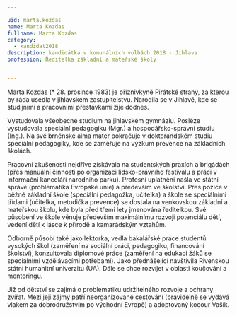 ```yaml
---

uid: marta.kozdas           
name: Marta Kozdas           
fullname: Marta Kozdas       
category:
  - kandidat2018             
description: kandidátka v komunálních volbách 2018 - Jihlava 
profession: Ředitelka základní a mateřské školy


---
```


Marta Kozdas (* 28. prosince 1983) je příznivkyně Pirátské strany, za kterou by ráda usedla v jihlavském zastupitelstvu. Narodila se v Jihlavě, kde se studijními a pracovními přestávkami žije dodnes.

Vystudovala všeobecné studium na jihlavském gymnáziu. Posléze vystudovala speciální pedagogiku (Mgr.) a hospodářsko-správní studiu (Ing.). Na své brněnské alma mater pokračuje v doktorandském studiu speciální pedagogiky, kde se zaměřuje na výzkum prevence na základních školách.

Pracovní zkušenosti nejdříve získávala na studentských praxích a brigádách (přes manuální činnosti po organizaci lidsko-právního festivalu a práci v informační kanceláři národního parku). Profesní uplatnění našla ve státní správě (problematika Evropské unie) a především ve školství. Přes pozice v běžné základní škole (speciální pedagožka, učitelka) a škole se speciálními třídami (učitelka, metodička prevence) se dostala na venkovskou základní a mateřskou školu, kde byla před třemi lety jmenována ředitelkou. Své působení ve škole věnuje především maximálnímu rozvoji potenciálu dětí, vedení dětí k lásce k přírodě a kamarádským vztahům.

Odborně působí také jako lektorka, vedla bakalářské práce studentů vysokých škol (zaměření na sociální práci, pedagogiku, financování školství), konzultovala diplomové práce (zaměření na edukaci žáků se speciálními vzdělávacími potřebami). Jako přednášející navštívila Rivenskou státní humanitní univerzitu (UA). Dále se chce rozvíjet v oblasti koučování a mentoringu.

Již od dětství se zajímá o problematiku udržitelného rozvoje a ochrany zvířat. Mezi její zájmy patří neorganizované cestování (pravidelně se vydává vlakem za dobrodružstvím po východní Evropě) a adoptovaný kocour Vašík.
